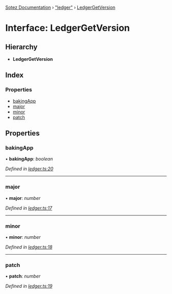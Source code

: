 [Sotez Documentation](../README.md) › ["ledger"](../modules/_ledger_.md) › [LedgerGetVersion](_ledger_.ledgergetversion.md)

# Interface: LedgerGetVersion


## Hierarchy

* **LedgerGetVersion**

## Index

### Properties

* [bakingApp](_ledger_.ledgergetversion.md#bakingapp)
* [major](_ledger_.ledgergetversion.md#major)
* [minor](_ledger_.ledgergetversion.md#minor)
* [patch](_ledger_.ledgergetversion.md#patch)

## Properties

###  bakingApp

• **bakingApp**: *boolean*

*Defined in [ledger.ts:20](https://github.com/KZen-networks/sotez/blob/80ad203/src/ledger.ts#L20)*

___

###  major

• **major**: *number*

*Defined in [ledger.ts:17](https://github.com/KZen-networks/sotez/blob/80ad203/src/ledger.ts#L17)*

___

###  minor

• **minor**: *number*

*Defined in [ledger.ts:18](https://github.com/KZen-networks/sotez/blob/80ad203/src/ledger.ts#L18)*

___

###  patch

• **patch**: *number*

*Defined in [ledger.ts:19](https://github.com/KZen-networks/sotez/blob/80ad203/src/ledger.ts#L19)*
